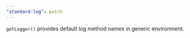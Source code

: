 ```yaml
---
"standard-log": patch
---
```


`getLogger()` provides default log method names in generic environment.
